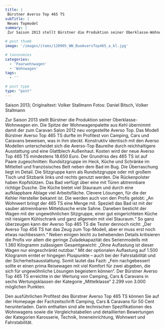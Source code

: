```yaml
---
title: |
 Bürstner Averso Top 465 TS
subTitle: |
 Neues Topmodel
summary: |
 Zur Saison 2013 stellt Bürstner die Produktion seiner Oberklasse-Wohnwagen ein. Die Spitze der Wohnwagenpalette aus Kehl übernimmt damit der zum Caravan Salon 2012 neu vorgestellte Averso Top. Das Modell Bürstner Averso Top 465 TS durfte im Profitest von Camping, Cars und Caravans beweisen, was in ihm steckt. Konstruktiv identisch 

# post thumb
image: '/images/items/120905_WW_BueAversTop465_a_kl.jpg'

# taxonomies
categories: 
  - 'Paarwohnwagen'
  - 'Wohnwagen'
tags:
  - ''

# post type
type: "post"
---
```


Saison 2013; Originaltext: Volker Stallmann Fotos: Daniel Bitsch, Volker Stallmann

Zur Saison 2013 stellt Bürstner die Produktion seiner Oberklasse-Wohnwagen ein. Die Spitze der Wohnwagenpalette aus Kehl übernimmt damit der zum Caravan Salon 2012 neu vorgestellte Averso Top. Das Modell Bürstner Averso Top 465 TS durfte im Profitest von Camping, Cars und Caravans beweisen, was in ihm steckt. Konstruktiv identisch mit den Averso Modellen unterscheidet sich die Averso-Top Baureihe durch reichhaltigere Ausstattung und eine Glattblech Außenhaut. Kosten wird der neue Averso Top 465 TS mindestens 18.650 Euro. Der Grundriss des 465 TS ist auf Paare zugeschnitten: Rundsitzgruppe im Heck, Küche und Schränke im Mittelteil und französisches Bett neben dem Bad im Bug. Die Überraschung liegt im Detail. Die Sitzgruppe kann als Rundsitzgruppe oder mit großem Tisch und Sitzbank links und rechts genutzt werden. Die Rückenpolster haben Kopfstützen. Das Bad verfügt über eine mit Türen abtrennbare richtige Dusche. Die Küche bietet viel Stauraum und durch eine aufklappbare Ablage viel Arbeitsfläche. Clevere Lösungen, für die der Kehler Hersteller bekannt ist. Die werden auch von den Profis gelobt: „An Wohnwert bringt der 465 TS eine Menge mit. Speziell das Bad ist mit der sauber abtrennbaren Mitteldusche erste Sahne. Daneben besticht der Wagen mit der ungewöhnlichen Sitzgruppe, einer gut eingerichteten Küche mit riesigem Kühlschrank und ganz allgemein mit viel Stauraum.“ So ganz überzeugen kann der Averso Top 465 TS die Tester dennoch nicht: „Der Averso Top 456 TS hat das Zeug zum Top-Modell, aber er muss erst noch etwas nachbessern.“ Neben einigen leicht zu behebenden Details kritisieren die Profis vor allem die geringe Zuladekapazität des Serienmodells mit 1.360 Kilogramm zulässigem Gesamtgewicht: „Ohne Auflastung ist dieser Wagen nur eingeschränkt nutzbar.“ Mit der optionalen Auflastung auf 1.500 Kilogramm erntet er hingegen Pluspunkte – auch bei der Fahrstabilität und der Sicherheitsausstattung. Somit lautet das Fazit: „Fein nachgebessert sollte er einen prima Reisewagen mit viel Komfort für zwei abgeben, die sich für ungewöhnliche Lösungen begeistern können“. Der Bürstner Averso Top 465 TS erreichte in der Wertung von Camping, Cars & Caravans in sechs Wertungsklassen der Kategorie „Mittelklasse“ 2.299 von 3.000 möglichen Punkten.

Den ausführlichen Profitest des Bürstner Averso Top 465 TS können Sie auf der Homepage der Fachzeitschrift Camping, Cars & Caravans für 50 Cent herunterladen. Darin enthalten sind alle technischen Spezifikationen des Wohnwagens sowie die Vergleichstabellen und detaillierten Bewertungen der Kategorien Karosserie, Technik, Inneneinrichtung, Wohnwert und Fahrstabilität.